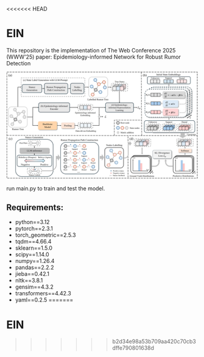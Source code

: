 <<<<<<< HEAD
# EIN

This repository is the implementation of The Web Conference 2025 (WWW'25) paper: Epidemiology-informed Network for Robust Rumor Detection

![SNS](EIN.jpg)

run main.py to train and test the model.

## Requirements:
- python==3.12
- pytorch==2.3.1
- torch_geometric==2.5.3
- tqdm==4.66.4
- sklearn==1.5.0
- scipy==1.14.0
- numpy==1.26.4
- pandas==2.2.2
- jieba==0.42.1
- nltk==3.8.1
- gensim==4.3.2
- transformers==4.42.3
- yaml==0.2.5
=======
# EIN
>>>>>>> b2d34e98a53b709aa420c70cb3dffe790801638d
